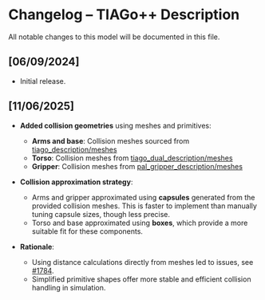 # Changelog – TIAGo++ Description

All notable changes to this model will be documented in this file.

## [06/09/2024]

- Initial release.

## [11/06/2025]

- **Added collision geometries** using meshes and primitives:
  - **Arms and base**: Collision meshes sourced from [tiago_description/meshes](https://github.com/pal-robotics/tiago_robot/tree/humble-devel/tiago_description/meshes)
  - **Torso**: Collision meshes from [tiago_dual_description/meshes](https://github.com/pal-robotics/tiago_dual_robot/tree/humble-devel/tiago_dual_description/meshes)
  - **Gripper**: Collision meshes from [pal_gripper_description/meshes](https://github.com/pal-robotics/pal_gripper/tree/humble-devel/pal_gripper_description/meshes)

- **Collision approximation strategy**:
  - Arms and gripper approximated using **capsules** generated from the provided collision meshes. This is faster to implement than manually tuning capsule sizes, though less precise.
  - Torso and base approximated using **boxes**, which provide a more suitable fit for these components.

- **Rationale**:
  - Using distance calculations directly from meshes led to issues, see [#1784](https://github.com/google-deepmind/mujoco/issues/1784#issuecomment-2303899197).
  - Simplified primitive shapes offer more stable and efficient collision handling in simulation.
